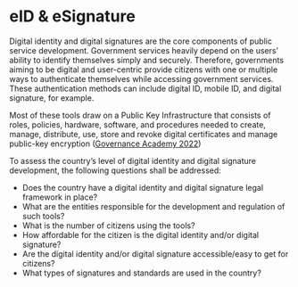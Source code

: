 # eID & eSignature

Digital identity and digital signatures are the core components of public service development. Government services heavily depend on the users’ ability to identify themselves simply and securely. Therefore, governments aiming to be digital and user-centric provide citizens with one or multiple ways to authenticate themselves while accessing government services. These authentication methods can include digital ID, mobile ID, and digital signature, for example.

Most of these tools draw on a Public Key Infrastructure that consists of roles, policies, hardware, software, and procedures needed to create, manage, distribute, use, store and revoke digital certificates and manage public-key encryption ([Governance Academy 2022](https://ega.ee/wp-content/uploads/2022/07/Kenya-Digital-Readiness-Study.pdf))&#x20;

To assess the country’s level of digital identity and digital signature development, the following questions shall be addressed:&#x20;

* Does the country have a digital identity and digital signature legal framework in place?&#x20;
* What are the entities responsible for the development and regulation of such tools?&#x20;
* What is the number of citizens using the tools?&#x20;
* How affordable for the citizen is the digital identity and/or digital signature?&#x20;
* Are the digital identity and/or digital signature accessible/easy to get for citizens?&#x20;
* What types of signatures and standards are used in the country?&#x20;

&#x20;&#x20;
